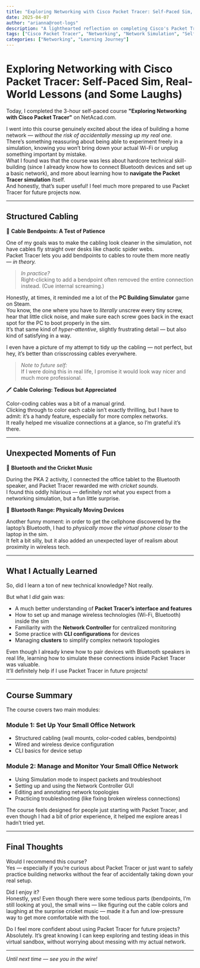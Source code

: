 ```yaml
---
title: "Exploring Networking with Cisco Packet Tracer: Self-Paced Sim, Real-World Lessons (and Some Laughs)"
date: 2025-04-07
author: "arianna@root-logs"
description: "A lighthearted reflection on completing Cisco's Packet Tracer course — from frustrating cable bendpoints to surprise cricket music, and learning to navigate the sim like a pro."
tags: ["Cisco Packet Tracer", "Networking", "Network Simulation", "Self-Paced Learning", "Tech Blog", "Structured Cabling", "Bluetooth", "Network Controller", "Beginner Networking"]
categories: ["Networking", "Learning Journey"]
---
```


# Exploring Networking with Cisco Packet Tracer: Self-Paced Sim, Real-World Lessons (and Some Laughs)

Today, I completed the 3-hour self-paced course **"Exploring Networking with Cisco Packet Tracer"** on NetAcad.com.  

I went into this course genuinely excited about the idea of building a home network — *without the risk of accidentally messing up my real one.*  
There’s something reassuring about being able to experiment freely in a simulation, knowing you won’t bring down your actual Wi-Fi or unplug something important by mistake.  
What I found was that the course was less about hardcore technical skill-building (since I already know how to connect Bluetooth devices and set up a basic network), and more about learning how to **navigate the Packet Tracer simulation** itself.  
And honestly, that’s super useful! I feel much more prepared to use Packet Tracer for future projects now.

---

## Structured Cabling

🚧 **Cable Bendpoints: A Test of Patience**

One of my goals was to make the cabling look cleaner in the simulation, not have cables fly straight over desks like chaotic spider webs.  
Packet Tracer lets you add bendpoints to cables to route them more neatly — *in theory.*

> *In practice?*  
> Right-clicking to add a bendpoint often removed the entire connection instead. (Cue internal screaming.)

Honestly, at times, it reminded me a lot of the **PC Building Simulator** game on Steam.  
You know, the one where you have to *literally* unscrew every tiny screw, hear that little click noise, and make sure each screw goes back in the exact spot for the PC to boot properly in the sim.  
It’s that same kind of *hyper-attentive*, slightly frustrating detail — but also kind of satisfying in a way.

I even have a picture of my attempt to tidy up the cabling — not perfect, but hey, it’s better than crisscrossing cables everywhere.

> *Note to future self:*  
> If I were doing this in real life, I promise it would look way nicer and much more professional.

🖍️ **Cable Coloring: Tedious but Appreciated**

Color-coding cables was a bit of a manual grind.  
Clicking through to color each cable isn’t exactly thrilling, but I have to admit: it’s a handy feature, especially for more complex networks.  
It really helped me visualize connections at a glance, so I’m grateful it’s there.

---

## Unexpected Moments of Fun

🎵 **Bluetooth and the Cricket Music**

During the PKA 2 activity, I connected the office tablet to the Bluetooth speaker, and Packet Tracer rewarded me with *cricket sounds*.  
I found this oddly hilarious — definitely not what you expect from a networking simulation, but a fun little surprise.

📱 **Bluetooth Range: Physically Moving Devices**

Another funny moment: in order to get the cellphone discovered by the laptop’s Bluetooth, I had to *physically move the virtual phone closer* to the laptop in the sim.  
It felt a bit silly, but it also added an unexpected layer of realism about proximity in wireless tech.

---

## What I Actually Learned

So, did I learn a ton of new technical knowledge? Not really.

But what I *did* gain was:
- A much better understanding of **Packet Tracer’s interface and features**
- How to set up and manage wireless technologies (Wi-Fi, Bluetooth) inside the sim
- Familiarity with the **Network Controller** for centralized monitoring
- Some practice with **CLI configurations** for devices
- Managing **clusters** to simplify complex network topologies

Even though I already knew how to pair devices with Bluetooth speakers in real life, learning how to simulate these connections inside Packet Tracer was valuable.  
It’ll definitely help if I use Packet Tracer in future projects!

---

## Course Summary

The course covers two main modules:

### Module 1: Set Up Your Small Office Network
- Structured cabling (wall mounts, color-coded cables, bendpoints)
- Wired and wireless device configuration
- CLI basics for device setup

### Module 2: Manage and Monitor Your Small Office Network
- Using Simulation mode to inspect packets and troubleshoot
- Setting up and using the Network Controller GUI
- Editing and annotating network topologies
- Practicing troubleshooting (like fixing broken wireless connections)

The course feels designed for people just starting with Packet Tracer, and even though I had a bit of prior experience, it helped me explore areas I hadn’t tried yet.

---

## Final Thoughts

Would I recommend this course?  
Yes — especially if you’re curious about Packet Tracer or just want to safely practice building networks without the fear of accidentally taking down your real setup.

Did I enjoy it?  
Honestly, yes! Even though there were some tedious parts (bendpoints, I’m still looking at you), the small wins — like figuring out the cable colors and laughing at the surprise cricket music — made it a fun and low-pressure way to get more comfortable with the tool.

Do I feel more confident about using Packet Tracer for future projects?  
Absolutely. It’s great knowing I can keep exploring and testing ideas in this virtual sandbox, without worrying about messing with my actual network.

---

*Until next time — see you in the wire!*

